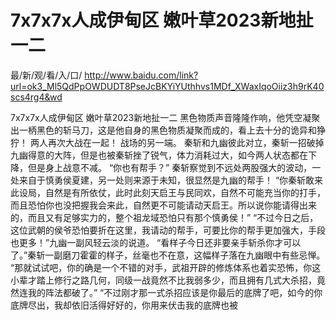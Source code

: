 # 7x7x7x人成伊甸区 嫩叶草2023新地扯一二

最/新/观/看/入/口/ http://www.baidu.com/link?url=ok3_Ml5QdPpOWDUDT8PseJcBKYiYUthhvs1MDf_XWaxIqoOiiz3h9rK40scs4rg4&wd

7x7x7x人成伊甸区 嫩叶草2023新地扯一二
黑色物质声音隆隆作响，他凭空凝聚出一柄黑色的斩马刀，这是他自身的黑色物质凝聚而成的，看上去十分的诡异和狰狞！
    两人再次大战在一起！
    战场的另一端。
    秦斩和九幽彼此对立，秦斩一招破掉九幽得意的大阵，但是也被秦斩挫了锐气，体力消耗过大，如今两人状态都在下降，但是身上战意不减。
    “你也有帮手？”
    秦斩察觉到不远处两股强大的波动，一处来自于慎勇侯夏建，另一处则来源于未知，很显然是九幽的帮手！
    “你秦斩敢来此设局，自然是有所依仗，此时此刻天启王与民同欢，自然不可能充当你的打手，而且恐怕你也没把握我会来此，自然更不可能请动天启王。所以说你能请得出来的，而且又有足够实力的，整个祖龙域恐怕只有那个慎勇侯！”
    “不过今日之后，这位武朝的侯爷恐怕要折在这里，我请动的帮手，可要比你的帮手更加强大，手段也更多！”九幽一副风轻云淡的说道。
    “看样子今日还非要亲手斩杀你才可以了。”秦斩一副磨刀霍霍的样子，丝毫也不在意，这幅样子落在九幽眼中有些忌惮。
    “那就试试吧，你的确是一个不错的对手，武祖开辟的修炼体系也着实恐怖，你这小辈才踏上修行之路几何，同级一战竟然不比我弱多少，而且拥有几式大杀招，竟然连我的阵法都破了。”
    “不过刚才那一式杀招应该是你最后的底牌了吧，如今的你底牌尽出，我却依旧活得好好的，你用来伏击我的底牌也被
